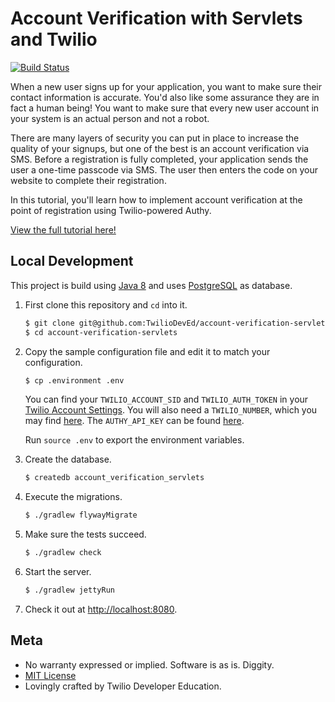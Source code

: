 # Account Verification with Servlets and Twilio

[![Build Status](https://travis-ci.org/TwilioDevEd/account-verification-servlets.svg?branch=master)](https://travis-ci.org/TwilioDevEd/account-verification-servlets)

When a new user signs up for your application, you want to make sure their contact information is accurate. You'd also like some assurance they are in fact a human being! You want to make sure that every new user account in your system is an actual person and not a robot.

There are many layers of security you can put in place to increase the quality of your signups, but one of the best is an account verification via SMS. Before a registration is fully completed, your application sends the user a one-time passcode via SMS. The user then enters the code on your website to complete their registration.

In this tutorial, you'll learn how to implement account verification at the point of registration using Twilio-powered Authy.

[View the full tutorial here!](https://www.twilio.com/docs/tutorials/walkthrough/account-verification/java/servlets)

## Local Development

This project is build using [Java 8](http://www.oracle.com/technetwork/java/javase/overview/java8-2100321.html) and uses [PostgreSQL](http://www.postgresql.org) as database.

1. First clone this repository and `cd` into it.

   ```bash
   $ git clone git@github.com:TwilioDevEd/account-verification-servlets.git
   $ cd account-verification-servlets
   ```

1. Copy the sample configuration file and edit it to match your configuration.

   ```bash
   $ cp .environment .env
   ```

   You can find your `TWILIO_ACCOUNT_SID` and `TWILIO_AUTH_TOKEN` in your
   [Twilio Account Settings](https://www.twilio.com/user/account/settings).
   You will also need a `TWILIO_NUMBER`, which you may find [here](https://www.twilio.com/user/account/phone-numbers/incoming).
   The `AUTHY_API_KEY` can be found [here](https://dashboard.authy.com/).

   Run `source .env` to export the environment variables.

1. Create the database.

   ```bash
   $ createdb account_verification_servlets
   ```

1. Execute the migrations.

   ```bash
   $ ./gradlew flywayMigrate
   ```

1. Make sure the tests succeed.

   ```bash
   $ ./gradlew check
   ```

1. Start the server.

   ```bash
   $ ./gradlew jettyRun
   ```

1. Check it out at [http://localhost:8080](http://localhost:8080).

## Meta

* No warranty expressed or implied. Software is as is. Diggity.
* [MIT License](http://www.opensource.org/licenses/mit-license.html)
* Lovingly crafted by Twilio Developer Education.
